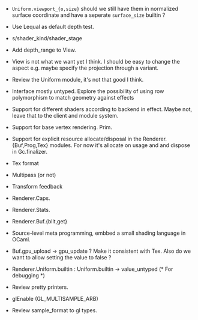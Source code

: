 * `Uniform.viewport_{o,size}` should we still have them in 
  normalized surface coordinate and have a seperate `surface_size`
  builtin ? 
* Use Lequal as default depth test.
* s/shader_kind/shader_stage
* Add depth_range to View.
* View is not what we want yet I think. I should be easy to change 
  the aspect e.g. maybe specify the projection through a variant.
* Review the Uniform module, it's not that good I think. 
* Interface mostly untyped. Explore the possibility of using 
  row polymorphism to match geometry against effects
* Support for different shaders according to backend in effect. 
  Maybe not, leave that to the client and module system. 
* Support for base vertex rendering. Prim.
* Support for explicit resource allocate/disposal in the 
  Renderer.{Buf,Prog,Tex} modules. For now it's allocate on usage and 
  and dispose in Gc.finalizer.
* Tex format
* Multipass (or not) 
* Transform feedback 
* Renderer.Caps.
* Renderer.Stats.
* Renderer.Buf.{blit,get}
* Source-level meta programming, embbed a small shading language in
  OCaml.
* Buf.gpu_upload -> gpu_update ? Make it consistent with Tex.
  Also do we want to allow setting the value to false ?
* Renderer.Uniform.builtin : Uniform.builtin -> value_untyped 
  (* For debugging *) 
* Review pretty printers. 
* glEnable (GL_MULTISAMPLE_ARB)

* Review sample_format to gl types. 
